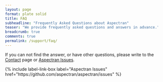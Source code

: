 ```yaml
---
layout: page
format: plate solid
title: FAQ
subheadline: "Frequently Asked Questions about Aspectran"
teaser: "We provide frequently asked questions and answers in advance."
breadcrumb: true
comments: true
permalink: /support/faq/
---
```


<div class="callout info radius">
  <p>If you can not find the answer, or have other questions, please write to the <a href="/contact/">Contact</a> page or <a href="https://github.com/aspectran/aspectran/issues">Aspectran Issues</a>.</p>
  {% include label-link-box label="Aspectran Issues" href="https://github.com/aspectran/aspectran/issues" %}
</div>
